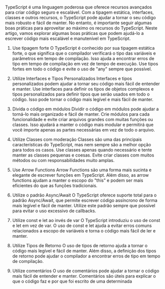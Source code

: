 TypeScript é uma linguagem poderosa que oferece recursos avançados para criar código seguro e escalável. Com a tipagem estática, interfaces, classes e outros recursos, o TypeScript pode ajudar a tornar o seu código mais robusto e fácil de manter. No entanto, é importante seguir algumas boas práticas para aproveitar ao máximo os recursos do TypeScript. Neste artigo, vamos explorar algumas boas práticas que podem ajudá-lo a escrever código mais escalável e manutenível em TypeScript.

1.  Use tipagem forte O TypeScript é conhecido por sua tipagem estática forte, o que significa que o compilador verificará o tipo das variáveis e parâmetros em tempo de compilação. Isso ajuda a encontrar erros de tipo em tempo de compilação em vez de tempo de execução. Use tipos fortes em todo o código e evite o uso de "any" sempre que possível.
    
2.  Utilize Interfaces e Tipos Personalizados Interfaces e tipos personalizados podem ajudar a tornar seu código mais fácil de entender e manter. Use interfaces para definir os tipos de objetos complexos e tipos personalizados para definir tipos que serão usados em todo o código. Isso pode tornar o código mais legível e mais fácil de manter.
    
3.  Divida o código em módulos Dividir o código em módulos pode ajudar a torná-lo mais organizado e fácil de manter. Crie módulos para cada funcionalidade e evite criar arquivos grandes com muitas funções ou classes. Isso ajudará a manter o código mais modular e permitirá que você importe apenas as partes necessárias em vez de todo o arquivo.
    
4.  Utilize Classes com moderação Classes são uma das principais características do TypeScript, mas nem sempre são a melhor opção para todos os casos. Use classes apenas quando necessário e tente manter as classes pequenas e coesas. Evite criar classes com muitos métodos ou com responsabilidades muito amplas.
    
5.  Use Arrow Functions Arrow Functions são uma forma mais sucinta e elegante de escrever funções em TypeScript. Além disso, as arrow functions ajudam a manter o escopo do "this" e podem ser mais eficientes do que as funções tradicionais.
    
6.  Utilize o padrão Async/Await O TypeScript oferece suporte total para o padrão Async/Await, que permite escrever código assíncrono de forma mais legível e fácil de manter. Utilize este padrão sempre que possível para evitar o uso excessivo de callbacks.
    
7.  Utilize const e let ao invés de var O TypeScript introduziu o uso de const e let em vez de var. O uso de const e let ajuda a evitar erros comuns relacionados a escopo de variáveis e torna o código mais fácil de ler e manter.
    
8.  Utilize Tipos de Retorno O uso de tipos de retorno ajuda a tornar o código mais legível e fácil de manter. Além disso, a definição dos tipos de retorno pode ajudar o compilador a encontrar erros de tipo em tempo de compilação.
    
9.  Utilize comentários O uso de comentários pode ajudar a tornar o código mais fácil de entender e manter. Comentários são úteis para explicar o que o código faz e por que foi escrito de uma determinada